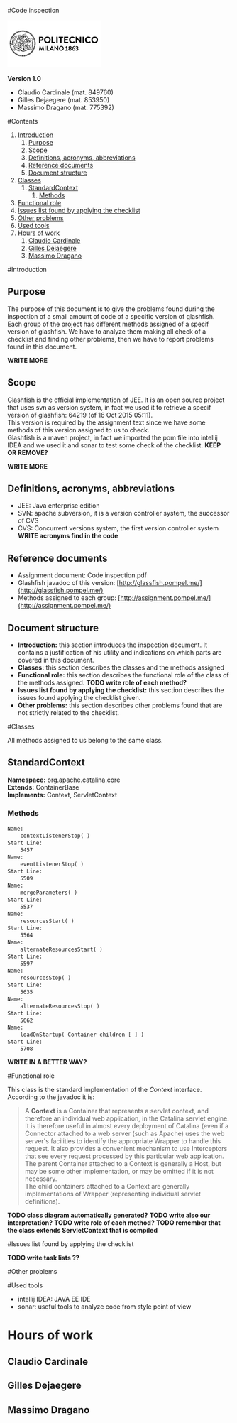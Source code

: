 #Code inspection

![Politecnico di Milano](../resources/logo_polimi.png?raw=true)

**Version 1.0**

* Claudio Cardinale (mat. 849760)
* Gilles Dejaegere (mat. 853950)
* Massimo Dragano (mat. 775392)

[//]: # (pagebreak)

#Contents
1. [Introduction](#introduction)
    1. [Purpose](#purpose)
    1. [Scope](#scope)
    1. [Definitions, acronyms, abbreviations](#definitions-acronyms-abbreviations)
    1. [Reference documents](#reference-documents)
    1. [Document structure](#document-structure)
1. [Classes](#classes)
    1. [StandardContext](#standardcontext)
        1. [Methods](#methods)
1. [Functional role](#functional-role)
1. [Issues list found by applying the checklist](#issues-list-found-by-applying-the-checklist)
1. [Other problems](#other-problems)
1. [Used tools](#used-tools)
1. [Hours of work](#hours-of-work)
    1. [Claudio Cardinale](#claudio-cardinale)
    1. [Gilles Dejaegere](#gilles-dejaegere)
    1. [Massimo Dragano](#massimo-dragano)


[//]: # (pagebreak)

#Introduction
## Purpose

The purpose of this document is to give the problems found during the inspection of a small amount of code of a specific version of glashfish.  
Each group of the project has different methods assigned of a specif version of glashfish. We have to analyze them making all check of a checklist and finding other problems, then we have to report problems found in this document.

**WRITE MORE**

## Scope
Glashfish is the official implementation of JEE. It is an open source project that uses svn as version system, in fact we used it to retrieve a specif version of glashfish: 64219 (of 16 Oct 2015 05:11).  
This version is required by the assignment text since we have some methods of this version assigned to us to check.  
Glashfish is a maven project, in fact we imported the pom file into intellij IDEA and we used it and sonar to test some check of the checklist. **KEEP OR REMOVE?**

**WRITE MORE**


## Definitions, acronyms, abbreviations

* JEE: Java enterprise edition
* SVN: apache subversion, it is a version controller system, the successor of CVS
* CVS: Concurrent versions system, the first version controller system
**WRITE acronyms find in the code**

## Reference documents
* Assignment document: Code inspection.pdf
* Glashfish javadoc of this version: [http://glassfish.pompel.me/](http://glassfish.pompel.me/)
* Methods assigned to each group: [http://assignment.pompel.me/](http://assignment.pompel.me/)

## Document structure
* **Introduction:** this section introduces the inspection document. It contains a justification of his utility and indications on which parts are covered in this document.
* **Classes:** this section describes the classes and the methods assigned
* **Functional role:** this section describes the functional role of the class of the methods assigned. **TODO write role of each method?**
* **Issues list found by applying the checklist:** this section describes the issues found applying the checklist given.
* **Other problems:** this section describes other problems found that are not strictly related to the checklist.



[//]: # (pagebreak)


#Classes

All methods assigned to us belong to the same class.

## StandardContext
**Namespace:** org.apache.catalina.core  
**Extends:** ContainerBase  
**Implements:** Context, ServletContext

### Methods
    Name:
        contextListenerStop( )
    Start Line:
        5457
    Name:
        eventListenerStop( )
    Start Line:
        5509
    Name:
        mergeParameters( )
    Start Line:
        5537
    Name:
        resourcesStart( )
    Start Line:
        5564
    Name:
        alternateResourcesStart( )
    Start Line:
        5597
    Name:
        resourcesStop( )
    Start Line:
        5635
    Name:
        alternateResourcesStop( )
    Start Line:
        5662
    Name:
        loadOnStartup( Container children [ ] )
    Start Line:
        5708

**WRITE IN A BETTER WAY?**


[//]: # (pagebreak)


#Functional role

This class is the standard implementation of the *Context* interface.
According to the javadoc it is:

>  A **Context** is a Container that represents a servlet context, and therefore an individual web application, in the Catalina servlet engine. It is therefore useful in almost every deployment of Catalina (even if a Connector attached to a web server (such as Apache) uses the web server's facilities to identify the appropriate Wrapper to handle this request. It also provides a convenient mechanism to use Interceptors that see every request processed by this particular web application.   
> The parent Container attached to a Context is generally a Host, but may be some other implementation, or may be omitted if it is not necessary.  
> The child containers attached to a Context are generally implementations of Wrapper (representing individual servlet definitions).

**TODO class diagram automatically generated?**
**TODO write also our interpretation?**
**TODO write role of each method?**
**TODO remember that the class extends ServletContext that is compiled**

[//]: # (pagebreak)


#Issues list found by applying the checklist

**TODO write task lists ??**

[//]: # (pagebreak)


#Other problems


[//]: # (pagebreak)


#Used tools
* intellij IDEA: JAVA EE IDE
* sonar: useful tools to analyze code from style point of view

[//]: # (pagebreak)

# Hours of work
## Claudio Cardinale


## Gilles Dejaegere


## Massimo Dragano


